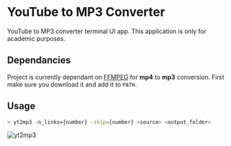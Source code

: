 # YouTube to MP3 Converter
YouTube to MP3 converter terminal UI app. This application is only for academic purposes.

## Dependancies
Project is currently dependant on [FFMPEG](https://ffmpeg.org/) for **mp4** to **mp3** conversion. First make sure you download it and add it to `PATH`.

## Usage
```bash
> yt2mp3 -n_links={number} -skip={number} <source> <output_folder> 
```
![yt2mp3](https://user-images.githubusercontent.com/36798549/209480711-a7930ec4-2984-45b2-b158-6dc448d7dee1.gif)
